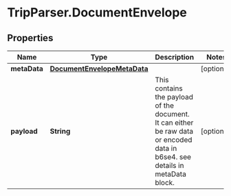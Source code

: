 # TripParser.DocumentEnvelope

## Properties

Name | Type | Description | Notes
------------ | ------------- | ------------- | -------------
**metaData** | [**DocumentEnvelopeMetaData**](DocumentEnvelopeMetaData.md) |  | [optional] 
**payload** | **String** | This contains the payload of the document. It can either be raw data or encoded data in b6se4. see details in metaData block. | [optional] 


